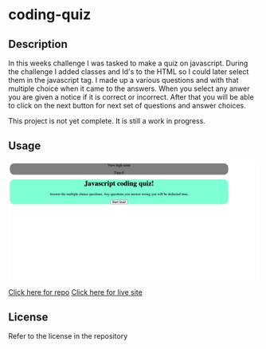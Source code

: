 # coding-quiz

## Description
In this weeks challenge I was tasked to make a quiz on javascript. During the challenge I added classes and Id's to the HTML so I could later select them in the javascript tag. I made up a various questions and with that multiple choice when it came to the answers. When you select any anwer you are given a notice if it is correct or incorrect. After that you will be able to click on the next button for next set of questions and answer choices. 

This project is not yet complete. It is still a work in progress. 

## Usage

<img src="https://github.com/jtpham13/coding-quiz/blob/main/screenshot/codingquiz.png"/>

[Click here for repo](https://github.com/jtpham13/coding-quiz)
[Click here for live site](https://jtpham13.github.io/coding-quiz/)

## License 

Refer to the license in the repository
